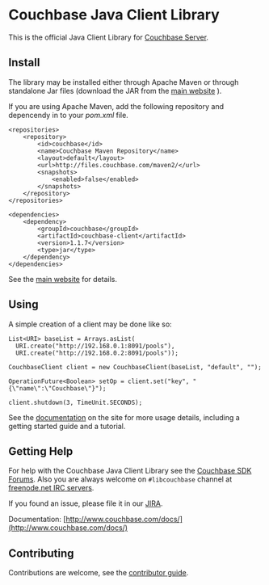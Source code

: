 # Couchbase Java Client Library

This is the official Java Client Library for [Couchbase Server](http://www.couchbase.com/).


## Install

The library may be installed either through Apache Maven or through standalone Jar files (download the JAR from the [main website](http://www.couchbase.com/develop/java/current) ).

If you are using Apache Maven, add the following repository and depencendy in to your *pom.xml* file.

	<repositories>
    	<repository>
      		<id>couchbase</id>
      		<name>Couchbase Maven Repository</name>
      		<layout>default</layout>
      		<url>http://files.couchbase.com/maven2/</url>
      		<snapshots>
        		<enabled>false</enabled>
      		</snapshots>
    	</repository>
  	</repositories>
  	
  	<dependencies>
  		<dependency>
  			<groupId>couchbase</groupId>
			<artifactId>couchbase-client</artifactId>
			<version>1.1.7</version>
			<type>jar</type>
		</dependency>
    </dependencies>



See the [main website](http://www.couchbase.com/develop/java/current) for details.

## Using

A simple creation of a client may be done like so:

    List<URI> baseList = Arrays.asList(
      URI.create("http://192.168.0.1:8091/pools"),
      URI.create("http://192.168.0.2:8091/pools"));

    CouchbaseClient client = new CouchbaseClient(baseList, "default", "");
    
    OperationFuture<Boolean> setOp = client.set("key", "{\"name\":\"Couchbase\"}");
    
    client.shutdown(3, TimeUnit.SECONDS);


See the [documentation](http://www.couchbase.com/docs/couchbase-sdk-java-1.0/index.html) on the site for more usage details, including a getting started guide and a tutorial.

## Getting Help

For help with the Couchbase Java Client Library see the [Couchbase SDK Forums](http://www.couchbase.com/forums/sdks/sdks). Also you are
always welcome on `#libcouchbase` channel at [freenode.net IRC servers](http://freenode.net/irc_servers.shtml).

If you found an issue, please file it in our [JIRA](http://couchbase.com/issues/browse/JCBC).


Documentation: [http://www.couchbase.com/docs/](http://www.couchbase.com/docs/)

## Contributing
Contributions are welcome, see the [contributor guide](http://www.couchbase.com/wiki/display/couchbase/Contributing+Changes).
